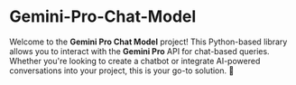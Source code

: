 # Gemini-Pro-Chat-Model
Welcome to the **Gemini Pro Chat Model** project! This Python-based library allows you to interact with the **Gemini Pro** API for chat-based queries. Whether you're looking to create a chatbot or integrate AI-powered conversations into your project, this is your go-to solution. 🚀
